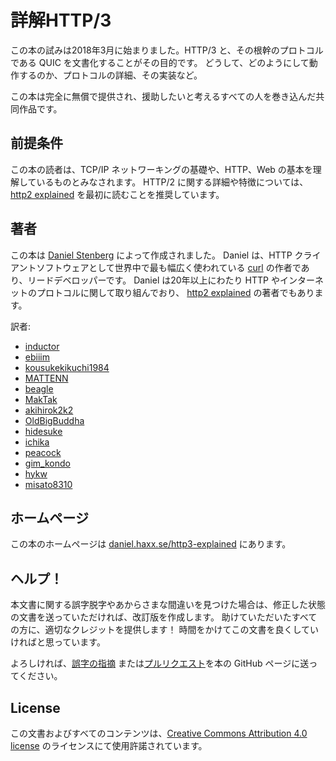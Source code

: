 # 詳解HTTP/3

この本の試みは2018年3月に始まりました。HTTP/3 と、その根幹のプロトコルである QUIC を文書化することがその目的です。
どうして、どのようにして動作するのか、プロトコルの詳細、その実装など。

この本は完全に無償で提供され、援助したいと考えるすべての人を巻き込んだ共同作品です。

## 前提条件

この本の読者は、TCP/IP ネットワーキングの基礎や、HTTP、Web の基本を理解しているものとみなされます。
HTTP/2 に関する詳細や特徴については、[http2 explained](https://daniel.haxx.se/http2/) を最初に読むことを推奨しています。

## 著者

この本は [Daniel Stenberg](https://daniel.haxx.se/) によって作成されました。
Daniel は、HTTP クライアントソフトウェアとして世界中で最も幅広く使われている [curl](https://curl.haxx.se/) の作者であり、リードデベロッパーです。
Daniel は20年以上にわたり HTTP やインターネットのプロトコルに関して取り組んでおり、 [http2 explained](https://daniel.haxx.se/http2/) の著者でもあります。

訳者:

- [inductor](https://github.com/inductor)
- [ebiiim](https://github.com/ebiiim)
- [kousukekikuchi1984](https://github.com/kousukekikuchi1984)
- [MATTENN](https://github.com/MATTENN)
- [beagle](https://github.com/beagleworks)
- [MakTak](https://github.com/take114514)
- [akihirok2k2](https://github.com/akihirok2k2)
- [OldBigBuddha](https://github.com/OldBigBuddha)
- [hidesuke](https://github.com/hidesuke)
- [ichika](https://github.com/ichika5259)
- [peacock](https://github.com/peacock0803sz)
- [gim_kondo](https://github.com/gimKondo)
- [hykw](https://github.com/hykw)
- [misato8310](https://github.com/misato8310)

## ホームページ

この本のホームページは [daniel.haxx.se/http3-explained](https://daniel.haxx.se/http3-explained) にあります。

## ヘルプ！

本文書に関する誤字脱字やあからさまな間違いを見つけた場合は、修正した状態の文書を送っていただければ、改訂版を作成します。
助けていただいたすべての方に、適切なクレジットを提供します！ 時間をかけてこの文書を良くしていければと思っています。

よろしければ、[誤字の指摘](https://github.com/bagder/http3-explained/issues)
または[プルリクエスト](https://github.com/bagder/http3-explained/pulls)を本の GitHub ページに送ってください。

## License

この文書およびすべてのコンテンツは、[Creative Commons
Attribution 4.0 license](https://creativecommons.org/licenses/by/4.0w/) のライセンスにて使用許諾されています。
